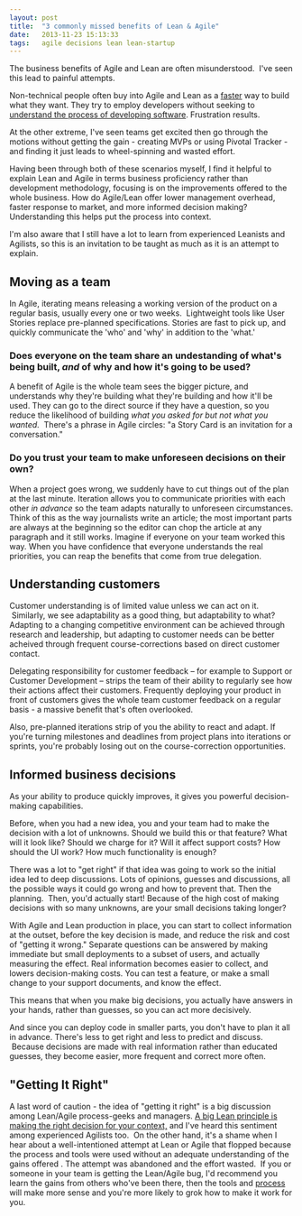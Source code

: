 ```yaml
---
layout: post
title:  "3 commonly missed benefits of Lean & Agile"
date:   2013-11-23 15:13:33
tags:   agile decisions lean lean-startup
---
```


The business benefits of Agile and Lean are often misunderstood.  I've seen this lead to painful attempts.

Non-technical people often buy into Agile and Lean as a <a href="http://www.saintsal.com/2012/07/how-do-lean-and-agile-teams-deliver-working-code-faster-a-technical-explanation-for-non-techies/">faster</a> way to build what they want. They try to employ developers without seeking to <a href="http://www.saintsal.com/2012/07/how-do-lean-and-agile-teams-deliver-working-code-faster-a-technical-explanation-for-non-techies/">understand the process of developing software</a>. Frustration results.

At the other extreme, I've seen teams get excited then go through the motions without getting the gain - creating MVPs or using Pivotal Tracker - and finding it just leads to wheel-spinning and wasted effort.

Having been through both of these scenarios myself, I find it helpful to explain Lean and Agile in terms business proficiency rather than development methodology, focusing is on the improvements offered to the whole business. How do Agile/Lean offer lower management overhead, faster response to market, and more informed decision making? Understanding this helps put the process into context.

I'm also aware that I still have a lot to learn from experienced Leanists and Agilists, so this is an invitation to be taught as much as it is an attempt to explain.
<h2>Moving as a team</h2>
In Agile, iterating means releasing a working version of the product on a regular basis, usually every one or two weeks.  Lightweight tools like User Stories replace pre-planned specifications. Stories are fast to pick up, and quickly communicate the 'who' and 'why' in addition to the 'what.'
<h3>Does everyone on the team share an undestanding of what's being built, <em>and</em> of why and how it's going to be used?</h3>
A benefit of Agile is the whole team sees the bigger picture, and understands why they're building what they're building and how it'll be used. They can go to the direct source if they have a question, so you reduce the likelihood of building <em>what you asked for but not what you wanted.</em>  There's a phrase in Agile circles: "a Story Card is an invitation for a conversation."
<h3>Do you trust your team to make unforeseen decisions on their own?</h3>
When a project goes wrong, we suddenly have to cut things out of the plan at the last minute. Iteration allows you to communicate priorities with each other <em>in advance</em> so the team adapts naturally to unforeseen circumstances. Think of this as the way journalists write an article; the most important parts are always at the beginning so the editor can chop the article at any paragraph and it still works. Imagine if everyone on your team worked this way. When you have confidence that everyone understands the real priorities, you can reap the benefits that come from true delegation.
<h2>Understanding customers</h2>
Customer understanding is of limited value unless we can act on it.  Similarly, we see adaptability as a good thing, but adaptability to what? Adapting to a changing competitive environment can be achieved through research and leadership, but adapting to customer needs can be better acheived through frequent course-corrections based on direct customer contact.

Delegating responsibility for customer feedback – for example to Support or Customer Development – strips the team of their ability to regularly see how their actions affect their customers. Frequently deploying your product in front of customers gives the whole team customer feedback on a regular basis - a massive benefit that's often overlooked.

Also, pre-planned iterations strip of you the ability to react and adapt. If you're turning milestones and deadlines from project plans into iterations or sprints, you're probably losing out on the course-correction opportunities.
<h2>Informed business decisions</h2>
As your ability to produce quickly improves, it gives you powerful decision-making capabilities.

Before, when you had a new idea, you and your team had to make the decision with a lot of unknowns. Should we build this or that feature? What will it look like? Should we charge for it? Will it affect support costs? How should the UI work? How much functionality is enough?

There was a lot to "get right" if that idea was going to work so the initial idea led to deep discussions. Lots of opinions, guesses and discussions, all the possible ways it could go wrong and how to prevent that. Then the planning.  Then, you'd actually start! Because of the high cost of making decisions with so many unknowns, are your small decisions taking longer?

With Agile and Lean production in place, you can start to collect information at the outset, before the key decision is made, and reduce the risk and cost of "getting it wrong." Separate questions can be answered by making immediate but small deployments to a subset of users, and actually measuring the effect. Real information becomes easier to collect, and lowers decision-making costs. You can test a feature, or make a small change to your support documents, and know the effect.

This means that when you make big decisions, you actually have answers in your hands, rather than guesses, so you can act more decisively. 

And since you can deploy code in smaller parts, you don't have to plan it all in advance. There's less to get right and less to predict and discuss.  Because decisions are made with real information rather than educated guesses, they become easier, more frequent and correct more often.
<h2>"Getting It Right"</h2>
A last word of caution - the idea of "getting it right" is a big discussion among Lean/Agile process-geeks and managers. <a href="http://www.saintsal.com/2011/02/why-lean-thinking-doesnt-just-hand-you-answers-%E2%80%93-and-how-it-makes-you-smarter/">A big Lean principle is making the right decision for your context,</a> and I've heard this sentiment among experienced Agilists too.  On the other hand, it's a shame when I hear about a well-intentioned attempt at Lean or Agile that flopped because the process and tools were used without an adequate understanding of the gains offered . The attempt was abandoned and the effort wasted.  If you or someone in your team is getting the Lean/Agile bug, I'd recommend you learn the gains from others who've been there, then the tools and <a href="http://www.saintsal.com/2012/07/how-do-lean-and-agile-teams-deliver-working-code-faster-a-technical-explanation-for-non-techies/">process</a> will make more sense and you're more likely to grok how to make it work for you.
